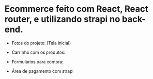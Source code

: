 # Ecommerce feito com React, React router, e utilizando strapi no back-end. 

* Fotos do projeto: (Tela inicial)

* Carrinho com os produtos:

* Formulários para compra:

* Área de pagamento com strapi
